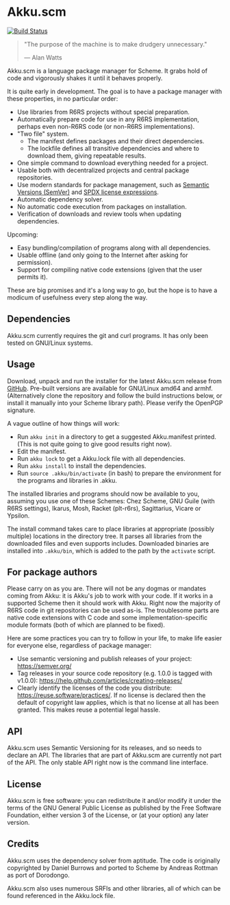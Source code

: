 # Akku.scm

[![Build Status](https://travis-ci.org/weinholt/akku.svg?branch=master)](https://travis-ci.org/weinholt/akku)

> "The purpose of the machine is to make drudgery unnecessary."
>
> &mdash; Alan Watts

Akku.scm is a language package manager for Scheme. It grabs hold of
code and vigorously shakes it until it behaves properly.

It is quite early in development. The goal is to have a package
manager with these properties, in no particular order:

* Use libraries from R6RS projects without special preparation.
* Automatically prepare code for use in any R6RS implementation,
  perhaps even non-R6RS code (or non-R6RS implementations).
* "Two file" system.
    * The manifest defines packages and their direct dependencies.
    * The lockfile defines all transitive dependencies and where to
      download them, giving repeatable results.
* One simple command to download everything needed for a project.
* Usable both with decentralized projects and central package
  repositories.
* Use modern standards for package management, such
  as [Semantic Versions (SemVer)](http://semver.org/)
  and [SPDX license expressions](https://spdx.org/).
* Automatic dependency solver.
* No automatic code execution from packages on installation.
* Verification of downloads and review tools when updating
  dependencies.

Upcoming:

* Easy bundling/compilation of programs along with all dependencies.
* Usable offline (and only going to the Internet after asking for
  permission).
* Support for compiling native code extensions (given that the user
  permits it).

These are big promises and it's a long way to go, but the hope is to
have a modicum of usefulness every step along the way.

## Dependencies

Akku.scm currently requires the git and curl programs. It has only
been tested on GNU/Linux systems.

## Usage

Download, unpack and run the installer for the latest Akku.scm release
from [GitHub](https://github.com/weinholt/akku/releases). Pre-built
versions are available for GNU/Linux amd64 and armhf. (Alternatively
clone the repository and follow the build instructions below, or
install it manually into your Scheme library path). Please verify the
OpenPGP signature.

A vague outline of how things will work:

 - Run `akku init` in a directory to get a suggested Akku.manifest
   printed. (This is not quite going to give good results right now).
 - Edit the manifest.
 - Run `akku lock` to get a Akku.lock file with all dependencies.
 - Run `akku install` to install the dependencies.
 - Run `source .akku/bin/activate` (in bash) to prepare the
   environment for the programs and libraries in .akku.

The installed libraries and programs should now be available to you,
assuming you use one of these Schemes: Chez Scheme, GNU Guile (with
R6RS settings), Ikarus, Mosh, Racket (plt-r6rs), Sagittarius, Vicare
or Ypsilon.

The install command takes care to place libraries at appropriate
(possibly multiple) locations in the directory tree. It parses all
libraries from the downloaded files and even supports includes.
Downloaded binaries are installed into `.akku/bin`, which is added to
the path by the `activate` script.

## For package authors

Please carry on as you are. There will not be any dogmas or mandates
coming from Akku: it is Akku's job to work with your code. If it works
in a supported Scheme then it should work with Akku. Right now the
majority of R6RS code in git repositories can be used as-is. The
troublesome parts are native code extensions with C code and some
implementation-specific module formats (both of which are planned to
be fixed).

Here are some practices you can try to follow in your life, to make
life easier for everyone else, regardless of package manager:

 - Use semantic versioning and publish releases of your project:
   https://semver.org/
 - Tag releases in your source code repository (e.g. 1.0.0 is tagged
   with v1.0.0): https://help.github.com/articles/creating-releases/
 - Clearly identify the licenses of the code you distribute:
   https://reuse.software/practices/. If no license is declared then
   the default of copyright law applies, which is that no license at
   all has been granted. This makes reuse a potential legal hassle.

## API

Akku.scm uses Semantic Versioning for its releases, and so needs to
declare an API. The libraries that are part of Akku.scm are currently
not part of the API. The only stable API right now is the command line
interface.

## License

Akku.scm is free software: you can redistribute it and/or modify it
under the terms of the GNU General Public License as published by the
Free Software Foundation, either version 3 of the License, or (at your
option) any later version.

## Credits

Akku.scm uses the dependency solver from aptitude. The code is
originally copyrighted by Daniel Burrows and ported to Scheme by
Andreas Rottman as port of Dorodongo.

Akku.scm also uses numerous SRFIs and other libraries, all of which
can be found referenced in the Akku.lock file.

